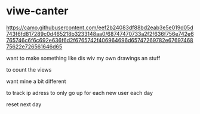 # viwe-canter
https://camo.githubusercontent.com/eef2b24083df88bd2eab3e5e019d05d743f6fd817289c0d465218b3233148aa0/68747470733a2f2f636f756e742e6765746c6f6c692e636f6d2f6765742f406964696d65747269782e6769746875622e726561646d65
<p>want to make something like dis wiv my own drawings an stuff</p>
<p>to count the views</p>
<p>want mine a bit different</p>
<p>to track ip adress to only go up for each new user each day</p>
<p>reset next day</p>
